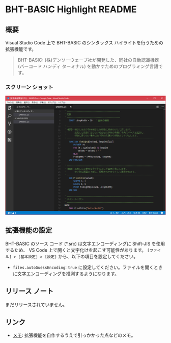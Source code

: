 # BHT-BASIC Highlight README

## 概要

Visual Studio Code 上で BHT-BASIC のシンタックス ハイライトを行うための拡張機能です。

> BHT-BASIC: (株)デンソーウェーブ社が開発した、同社の自動認識機器 (バーコード ハンディ ターミナル) を動かすためのプログラミング言語です。

### スクリーン ショット
![スクリーン ショット](images/Capture-1.png)

## 拡張機能の設定

BHT-BASIC のソース コード (*.src) は文字エンコーディングに Shift-JIS を使用するため、 VS Code 上で開くと文字化けを起こす可能性があります。
`[ファイル] > [基本設定] > [設定]` から、以下の項目を設定してください。

* `files.autoGuessEncoding`: `true` に設定してください。ファイルを開くときに文字エンコーディングを推測するようになります。

## リリース ノート

まだリリースされていません。

## リンク

* [メモ](memo.md): 拡張機能を自作するうえで引っかかった点などのメモ。

